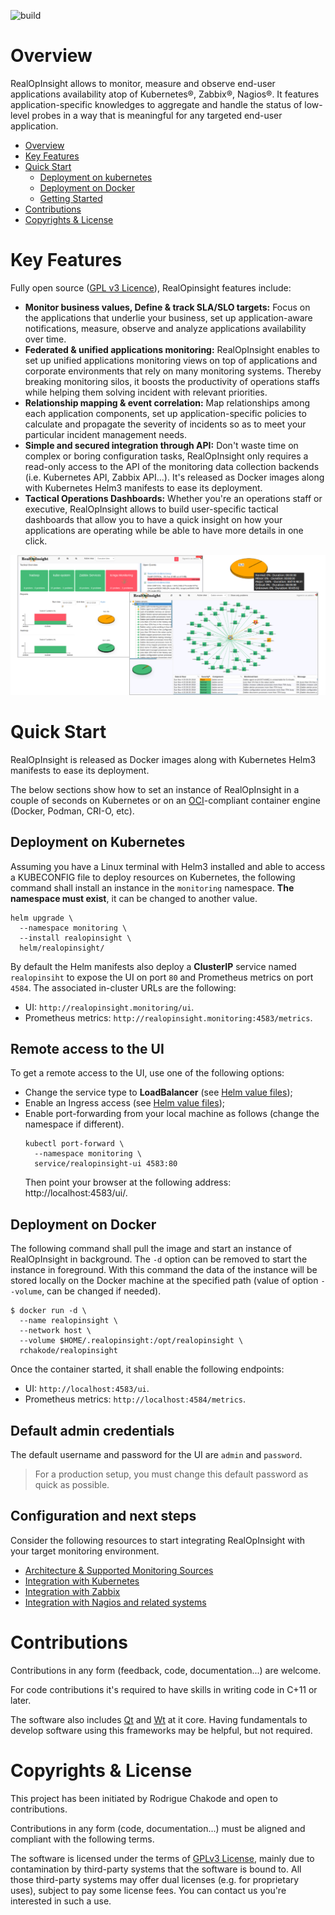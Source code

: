 
![build](https://github.com/rchakode/realopinsight/workflows/CI/badge.svg)

# Overview
RealOpInsight allows to monitor, measure and observe end-user applications availability atop of Kubernetes®, Zabbix®, Nagios®. It features application-specific knowledges to aggregate and handle the status of low-level probes in a way that is meaningful for any targeted end-user application.

- [Overview](#overview)
- [Key Features](#key-features)
- [Quick Start](#quick-start)
    - [Deployment on kubernetes](#deployment-on-kubernetes)
    - [Deployment on Docker](#deployment-on-docker)
    - [Getting Started](#getting-started)
- [Contributions](#contributions)
- [Copyrights & License](#copyrights--license)

# Key Features
Fully open source ([GPL v3 Licence](LICENSE)), RealOpinsight features include:
* **Monitor business values, Define & track SLA/SLO targets:** Focus on the applications that underlie your business, set up application-aware notifications, measure, observe and analyze applications availability over time.
* **Federated & unified applications monitoring:** RealOpInsight enables to set up unified applications monitoring views on top of applications and corporate environments that rely on many monitoring systems. Thereby breaking monitoring silos, it boosts the productivity of operations staffs while helping them solving incident with relevant priorities.
* **Relationship mapping & event correlation:** Map relationships among each application components, set up application-specific policies to calculate and propagate the severity of incidents so as to meet your particular incident management needs.
* **Simple and secured integration through API:** Don't waste time on complex or boring configuration tasks, RealOpInsight only requires a read-only access to the API of the monitoring data collection backends (i.e. Kubernetes API, Zabbix API...). It's released as Docker images along with Kubernetes Helm3 manifests to ease its deployment.
* **Tactical Operations Dashboards:** Whether you're an operations staff or executive, RealOpInsight allows to build user-specific tactical dashboards that allow you to have a quick insight on how your applications are operating while be able to have more details in one click.

![](./images/banners/screenshots.png)

# Quick Start
RealOpInsight is released as Docker images along with Kubernetes Helm3 manifests to ease its deployment.

The below sections show how to set an instance of RealOpInsight in a couple of seconds on Kubernetes or on an [OCI](https://opencontainers.org/)-compliant container engine (Docker, Podman, CRI-O, etc).

## Deployment on Kubernetes
Assuming you have a Linux terminal with Helm3 installed and able to access a KUBECONFIG file to deploy resources on Kubernetes, the following command shall install an instance in the `monitoring` namespace. **The namespace must exist**, it can be changed to another value.

```
helm upgrade \
  --namespace monitoring \
  --install realopinsight \
  helm/realopinsight/
```

By default the Helm manifests also deploy a **ClusterIP** service named `realopinsiht` to expose the UI on port `80` and Prometheus metrics on port `4584`. The associated in-cluster URLs are the following:
  * UI: `http://realopinsight.monitoring/ui`.
  * Prometheus metrics: `http://realopinsight.monitoring:4583/metrics`.

## Remote access to the UI
To get a remote access to the UI, use one of the following options:
  * Change the service type to **LoadBalancer** (see [Helm value files](helm/realopinsight/values.yaml));
  * Enable an Ingress access (see [Helm value files](helm/realopinsight/values.yaml));
  * Enable port-forwarding from your local machine as follows (change the namespace if different).
    ```
    kubectl port-forward \
      --namespace monitoring \
      service/realopinsight-ui 4583:80
    ```
    Then point your browser at the following address: http://localhost:4583/ui/.

## Deployment on Docker
The following command shall pull the image and start an instance of RealOpInsight in background. The `-d` option can be removed to start the instance in foreground.
With this command the data of the instance will be stored locally on the Docker machine at the specified path (value of option `--volume`, can be changed if needed).

```
$ docker run -d \
  --name realopinsight \
  --network host \
  --volume $HOME/.realopinsight:/opt/realopinsight \
  rchakode/realopinsight
```

Once the container started, it shall enable the following endpoints:
 * UI: `http://localhost:4583/ui`.
 * Prometheus metrics: `http://localhost:4584/metrics`.

## Default admin credentials
The default username and password for the UI are `admin` and `password`.

> For a production setup, you must change this default password as quick as possible.

## Configuration and next steps
Consider the following resources to start integrating RealOpInsight with your target monitoring environment.
* [Architecture & Supported Monitoring Sources](https://realopinsight.com/docs/monitoring-data-sources/)
* [Integration with Kubernetes](https://realopinsight.com/docs/quickstart-kubernetes-dashboard/)
* [Integration with Zabbix](https://realopinsight.com/docs/quickstart-zabbix-dashboard/)
* [Integration with Nagios and related systems](https://realopinsight.com/docs/quickstart-nagios-icinga-centreon-dashboard/)

# Contributions
Contributions in any form (feedback, code, documentation...) are welcome.

For code contributions it's required to have skills in writing code in C+11 or later.

The software also includes [Qt](https://www.qt.io/) and [Wt](https://www.webtoolkit.eu/wt) at it core. Having fundamentals to develop software using this frameworks may be helpful, but not required.

# Copyrights & License
This project has been initiated by Rodrigue Chakode and open to contributions.

Contributions in any form (code, documentation...) must be aligned and compliant with the following terms.

The software is licensed under the terms of [GPLv3 License](LICENSE), mainly due to contamination by third-party systems that the software is bound to. All those third-party systems may offer dual licenses (e.g. for proprietary uses), subject to pay some license fees. You can contact us you're interested in such a use.
